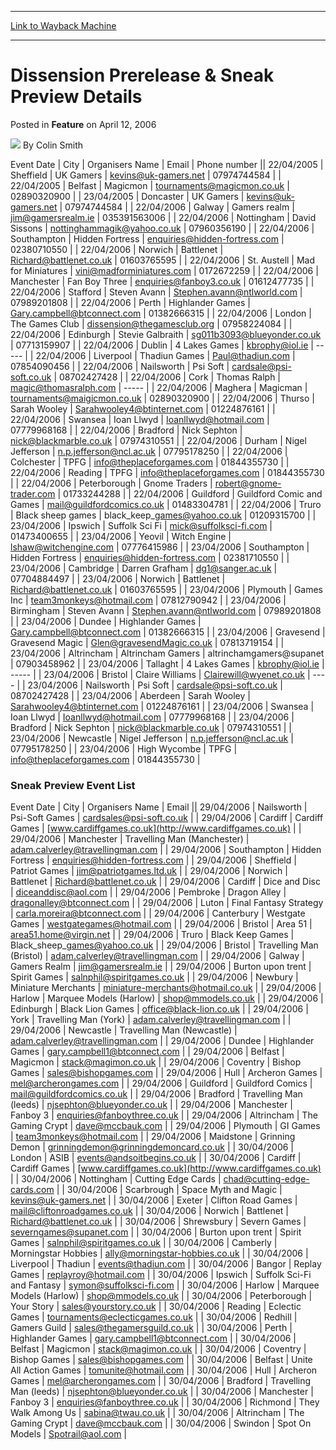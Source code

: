 
---
[Link to Wayback Machine](https://web.archive.org/web/20210502010953/https://magic.wizards.com/en/articles/archive/feature/dissension-prerelease-sneak-preview-details-2006-04-12)

[_metadata_:wayback_url]:- "https://magic.wizards.com/en/articles/archive/feature/dissension-prerelease-sneak-preview-details-2006-04-12"
[_metadata_:wayback_raw_url]:- "https://web.archive.org/web/20210502010953id_/https://magic.wizards.com/en/articles/archive/feature/dissension-prerelease-sneak-preview-details-2006-04-12"
[_metadata_:wayback_capture_timestamp]:- "2021-05-02 01:09:53+00:00"
[_metadata_:description]:- "Event DateCityOrganisers NameEmailPhone number22/04/2005SheffieldUK Gamerskevins@uk-gamers.net0797474458422/04/2005BelfastMagicmontournaments@magicmon.co.uk0289032090023/04/2005DoncasterUK Gamerskevins@uk-gamers.net0797474458422/04/2006GalwayGamers realmjim@gamersrealm.ie03539156300622/04/2006NottinghamDavid"
[_metadata_:generator]:- "Drupal 7 (http://drupal.org)"
---


Dissension Prerelease & Sneak Preview Details
=============================================



 Posted in **Feature**
 on April 12, 2006 






![](https://media.magic.wizards.com/styles/auth_small/public/generic-avatar-150_344.png)
By Colin Smith














 Event Date | City | Organisers Name | Email | Phone number || 22/04/2005 | Sheffield | UK Gamers | kevins@uk-gamers.net | 07974744584 |
| 22/04/2005 | Belfast | Magicmon | tournaments@magicmon.co.uk | 02890320900 |
| 23/04/2005 | Doncaster | UK Gamers | kevins@uk-gamers.net | 07974744584 |
| 22/04/2006 | Galway | Gamers realm | jim@gamersrealm.ie | 035391563006 |
| 22/04/2006 | Nottingham | David Sissons | nottinghammagik@yahoo.co.uk | 07960356190 |
| 22/04/2006 | Southampton | Hidden Fortress | enquiries@hidden-fortress.com | 02380710550 |
| 22/04/2006 | Norwich | Battlenet | Richard@battlenet.co.uk | 01603765595 |
| 22/04/2006 | St. Austell | Mad for Miniatures | vini@madforminiatures.com | 0172672259 |
| 22/04/2006 | Manchester | Fan Boy Three | enquiries@fanboy3.co.uk | 01612477735 |
| 22/04/2006 | Stafford | Steven Avann | Stephen.avann@ntlworld.com | 07989201808 |
| 22/04/2006 | Perth | Highlander Games | Gary.campbell@btconnect.com | 01382666315 |
| 22/04/2006 | London | The Games Club | dissension@thegamesclub.org | 07958224084 |
| 22/04/2006 | Edinburgh | Stevie Galbraith | sg011b3093@blueyonder.co.uk | 07713159907 |
| 22/04/2006 | Dublin | 4 Lakes Games | kbrophy@iol.ie | ----- |
| 22/04/2006 | Liverpool | Thadiun Games | Paul@thadiun.com | 07854090456 |
| 22/04/2006 | Nailsworth | Psi Soft | cardsale@psi-soft.co.uk | 08702427428 |
| 22/04/2006 | Cork | Thomas Ralph | magic@thomasralph.com | ----- |
| 22/04/2006 | Maghera | Magicman | tournaments@maigicmon.co.uk | 02890320900 |
| 22/04/2006 | Thurso | Sarah Wooley | Sarahwooley4@btinternet.com | 01224876161 |
| 22/04/2006 | Swansea | Ioan Llwyd | Ioanllwyd@hotmail.com | 07779968168 |
| 22/04/2006 | Bradford | Nick Sephton | nick@blackmarble.co.uk | 07974310551 |
| 22/04/2006 | Durham | Nigel Jefferson | n.p.jefferson@ncl.ac.uk | 07795178250 |
| 22/04/2006 | Colchester | TPFG | info@theplaceforgames.com | 01844355730 |
| 22/04/2006 | Reading | TPFG | info@theplaceforgames.com | 01844355730 |
| 22/04/2006 | Peterborough | Gnome Traders | robert@gnome-trader.com | 01733244288 |
| 22/04/2006 | Guildford | Guildford Comic and Games | mail@guildfordcomics.co.uk | 01483304781 |
| 22/04/2006 | Truro | Black sheep games | black\_keep\_games@yahoo.co.uk | 01209315700 |
| 23/04/2006 | Ipswich | Suffolk Sci Fi | mick@suffolksci-fi.com | 01473400655 |
| 23/04/2006 | Yeovil | Witch Engine | lshaw@witchengine.com | 07776415986 |
| 23/04/2006 | Southampton | Hidden Fortress | enquiries@hidden-fortress.com | 02381710550 |
| 23/04/2006 | Cambridge | Darren Grafham | dg1@sanger.ac.uk | 07704884497 |
| 23/04/2006 | Norwich | Battlenet | Richard@battlenet.co.uk | 01603765595 |
| 23/04/2006 | Plymouth | Games Inc | team3monkeys@hotmail.com | 07812790942 |
| 23/04/2006 | Birmingham | Steven Avann | Stephen.avann@ntlworld.com | 07989201808 |
| 23/04/2006 | Dundee | Highlander Games | Gary.campbell@btconnect.com | 01382666315 |
| 23/04/2006 | Gravesend | Gravesend Magic | Glen@gravesendMagic.co.uk | 07813719154 |
| 23/04/2006 | Altrincham | Altrincham Gamers | altrinchamgamers@supanet | 07903458962 |
| 23/04/2006 | Tallaght | 4 Lakes Games | kbrophy@iol.ie | ----- |
| 23/04/2006 | Bristol | Claire Williams | Clairewill@wyenet.co.uk | ---- |
| 23/04/2006 | Nailsworth | Psi Soft | cardsale@psi-soft.co.uk | 08702427428 |
| 23/04/2006 | Aberdeen | Sarah Wooley | Sarahwooley4@btinternet.com | 01224876161 |
| 23/04/2006 | Swansea | Ioan Llwyd | Ioanllwyd@hotmail.com | 07779968168 |
| 23/04/2006 | Bradford | Nick Sephton | nick@blackmarble.co.uk | 07974310551 |
| 23/04/2006 | Newcastle | Nigel Jefferson | n.p.jefferson@ncl.ac.uk | 07795178250 |
| 23/04/2006 | High Wycombe | TPFG | info@theplaceforgames.com | 01844355730 |

### Sneak Preview Event List




 Event Date | City | Organisers Name | Email || 29/04/2006 | Nailsworth | Psi-Soft Games | cardsales@psi-soft.co.uk |
| 29/04/2006 | Cardiff | Cardiff Games | [www.cardiffgames.co.uk](http://www.cardiffgames.co.uk) |
| 29/04/2006 | Manchester | Travelling Man (Manchester) | adam.calverley@travellingman.com |
| 29/04/2006 | Southampton | Hidden Fortress | enquiries@hidden-fortress.com |
| 29/04/2006 | Sheffield | Patriot Games | jim@patriotgames.ltd.uk |
| 29/04/2006 | Norwich | Battlenet | Richard@battlenet.co.uk |
| 29/04/2006 | Cardiff | Dice and Disc | diceanddisc@aol.com |
| 29/04/2006 | Pembroke | Dragon Alley | dragonalley@btconnect.com |
| 29/04/2006 | Luton | Final Fantasy Strategy | carla.moreira@btconnect.com |
| 29/04/2006 | Canterbury | Westgate Games | westgategames@hotmail.com |
| 29/04/2006 | Bristol | Area 51 | area51.home@virgin.net |
| 29/04/2006 | Truro | Black Keep Games | Black\_sheep\_games@yahoo.co.uk |
| 29/04/2006 | Bristol | Travelling Man (Bristol) | adam.calverley@travellingman.com |
| 29/04/2006 | Galway | Gamers Realm | jim@gamersrealm.ie |
| 29/04/2006 | Burton upon trent | Spirit Games  | salnphil@spiritgames.co.uk |
| 29/04/2006 | Newbury | Miniature Merchants | miniature-merchants@hotmail.co.uk |
| 29/04/2006 | Harlow | Marquee Models (Harlow) | shop@mmodels.co.uk |
| 29/04/2006 | Edinburgh | Black Lion Games | office@black-lion.co.uk |
| 29/04/2006 | York | Travelling Man (York) | adam.calverley@travellingman.com |
| 29/04/2006 | Newcastle | Travelling Man (Newcastle) | adam.calverley@travellingman.com |
| 29/04/2006 | Dundee | Highlander Games | gary.campbell1@btconnect.com |
| 29/04/2006 | Belfast | Magicmon | stack@magimon.co.uk |
| 29/04/2006 | Coventry | Bishop Games | sales@bishopgames.com |
| 29/04/2006 | Hull | Archeron Games | mel@archerongames.com |
| 29/04/2006 | Guildford | Guildford Comics  | mail@guildfordcomics.co.uk |
| 29/04/2006 | Bradford | Travelling Man (leeds) | njsephton@blueyonder.co.uk |
| 29/04/2006 | Manchester | Fanboy 3 | enquiries@fanboythree.co.uk |
| 29/04/2006 | Altrincham | The Gaming Crypt | dave@mccbauk.com |
| 29/04/2006 | Plymouth | GI Games | team3monkeys@hotmail.com |
| 29/04/2006 | Maidstone | Grinning Demon | grinningdemon@grinningdemoncard.co.uk |
| 30/04/2006 | London | ASIB | events@andsoitbegins.co.uk |
| 30/04/2006 | Cardiff | Cardiff Games | [www.cardiffgames.co.uk](http://www.cardiffgames.co.uk) |
| 30/04/2006 | Nottingham | Cutting Edge Cards | chad@cutting-edge-cards.com |
| 30/04/2006 | Scarbrough | Space Myth and Magic | kevins@uk-gamers.net |
| 30/04/2006 | Exeter | Clifton Road Games | mail@cliftonroadgames.co.uk |
| 30/04/2006 | Norwich | Battlenet | Richard@battlenet.co.uk |
| 30/04/2006 | Shrewsbury | Severn Games | severngames@supanet.com |
| 30/04/2006 | Burton upon trent | Spirit Games  | salnphil@spiritgames.co.uk |
| 30/04/2006 | Camberly | Morningstar Hobbies | ally@morningstar-hobbies.co.uk |
| 30/04/2006 | Liverpool | Thadiun | events@thadiun.com |
| 30/04/2006 | Bangor | Replay Games | replayroy@hotmail.com |
| 30/04/2006 | Ipswich | Suffolk Sci-Fi and Fantasy | symon@suffolksci-fi.com |
| 30/04/2006 | Harlow | Marquee Models (Harlow) | shop@mmodels.co.uk |
| 30/04/2006 | Peterborough | Your Story | sales@yourstory.co.uk |
| 30/04/2006 | Reading | Eclectic Games | tournaments@eclecticgames.co.uk |
| 30/04/2006 | Redhill | Gamers Guild | sales@thegamersguild.co.uk |
| 30/04/2006 | Perth | Highlander Games | gary.campbell1@btconnect.com |
| 30/04/2006 | Belfast | Magicmon | stack@magimon.co.uk |
| 30/04/2006 | Coventry | Bishop Games | sales@bishopgames.com |
| 30/04/2006 | Belfast | Unite All Action Games | tomunite@hotmail.com |
| 30/04/2006 | Hull | Archeron Games | mel@archerongames.com |
| 30/04/2006 | Bradford | Travelling Man (leeds) | njsephton@blueyonder.co.uk |
| 30/04/2006 | Manchester | Fanboy 3 | enquiries@fanboythree.co.uk |
| 30/04/2006 | Richmond | They Walk Among Us | sabina@twau.co.uk |
| 30/04/2006 | Altrincham | The Gaming Crypt | dave@mccbauk.com |
| 30/04/2006 | Swindon | Spot On Models | Spotrail@aol.com |







